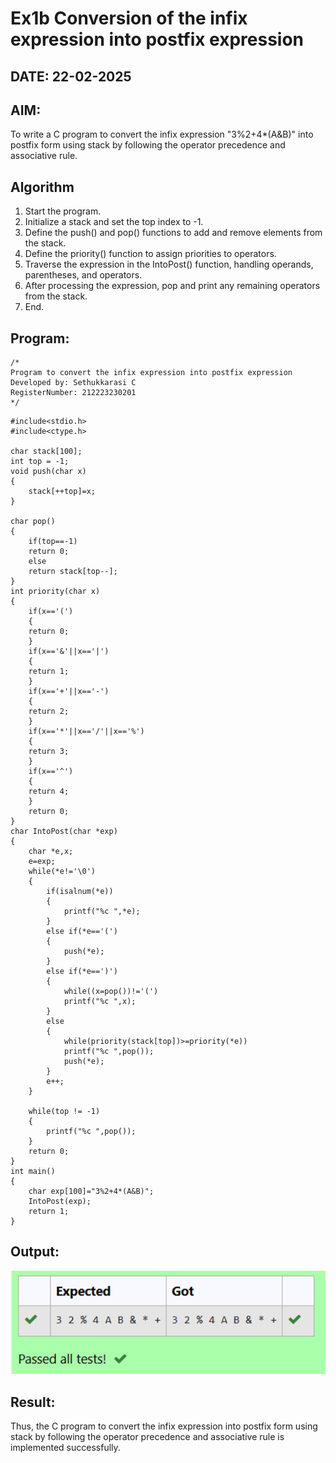 # Ex1b Conversion of the infix expression into postfix expression
## DATE: 22-02-2025
## AIM:
To write a C program to convert the infix expression "3%2+4*(A&B)" into postfix form using stack by following the operator precedence and associative rule.

## Algorithm
1.  Start the program.
2.	Initialize a stack and set the top index to -1.
3.	Define the push() and pop() functions to add and remove elements from the stack.
4.	Define the priority() function to assign priorities to operators.
5.	Traverse the expression in the IntoPost() function, handling operands, parentheses, and operators.
6.	After processing the expression, pop and print any remaining operators from the stack.
7.	End.
  

## Program:
```
/*
Program to convert the infix expression into postfix expression
Developed by: Sethukkarasi C
RegisterNumber: 212223230201  
*/
```
```
#include<stdio.h> 
#include<ctype.h>

char stack[100]; 
int top = -1;
void push(char x)
{
    stack[++top]=x;
}

char pop()
{
    if(top==-1) 
    return 0;
    else
    return stack[top--];
}
int priority(char x)
{
    if(x=='(')
    {
    return 0;
    }
    if(x=='&'||x=='|')
    {
    return 1;
    }
    if(x=='+'||x=='-')
    {
    return 2;
    }
    if(x=='*'||x=='/'||x=='%')
    {
    return 3;
    }
    if(x=='^')
    {
    return 4;
    }
    return 0;
}
char IntoPost(char *exp)
{
    char *e,x; 
    e=exp; 
    while(*e!='\0')
    {
        if(isalnum(*e))
        {
            printf("%c ",*e);
        }
        else if(*e=='(')
        {
            push(*e);
        }
        else if(*e==')')
        {
            while((x=pop())!='(') 
            printf("%c ",x);
        }
        else
        {
            while(priority(stack[top])>=priority(*e)) 
            printf("%c ",pop());
            push(*e);
        }
        e++;
    }
    
    while(top != -1)
    {
        printf("%c ",pop());
    }
    return 0;
}
int main()
{
    char exp[100]="3%2+4*(A&B)"; 
    IntoPost(exp);
    return 1;
}

```

## Output:

![output](image-1.png)

## Result:
Thus, the C program to convert the infix expression into postfix form using stack by following the operator precedence and associative rule is implemented successfully.
